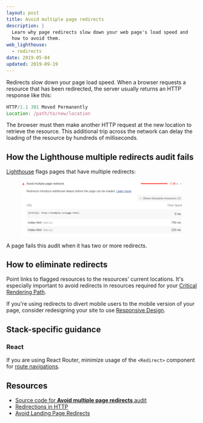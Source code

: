 ```yaml
---
layout: post
title: Avoid multiple page redirects
description: |
  Learn why page redirects slow down your web page's load speed and
  how to avoid them.
web_lighthouse:
  - redirects
date: 2019-05-04
updated: 2019-09-19
---
```


Redirects slow down your page load speed.
When a browser requests a resource that has been redirected,
the server usually returns an HTTP response like this:

```js
HTTP/1.1 301 Moved Permanently
Location: /path/to/new/location
```

The browser must then make another HTTP request at the new location
to retrieve the resource.
This additional trip across the network can delay the loading
of the resource by hundreds of milliseconds.

## How the Lighthouse multiple redirects audit fails

[Lighthouse](https://developers.google.com/web/tools/lighthouse/)
flags pages that have multiple redirects:

<figure class="w-figure">
  <img class="w-screenshot" src="redirects.png" alt="">
</figure>

A page fails this audit when it has two or more redirects.

## How to eliminate redirects

Point links to flagged resources
to the resources' current locations.
It's especially important to avoid redirects in resources
required for your [Critical Rendering Path](https://developers.google.com/web/fundamentals/performance/critical-rendering-path/).

If you're using redirects to divert mobile users to the mobile version of your page,
consider redesigning your site to use
[Responsive Design](https://developers.google.com/web/fundamentals/design-and-ux/responsive/).

## Stack-specific guidance

### React

If you are using React Router, minimize usage of the `<Redirect>` component for
[route navigations](https://reacttraining.com/react-router/web/api/Redirect).

## Resources

- [Source code for **Avoid multiple page redirects** audit](https://github.com/GoogleChrome/lighthouse/blob/master/lighthouse-core/audits/redirects.js)
- [Redirections in HTTP](https://developer.mozilla.org/en-US/docs/Web/HTTP/Redirections)
- [Avoid Landing Page Redirects](https://developers.google.com/speed/docs/insights/AvoidRedirects)
